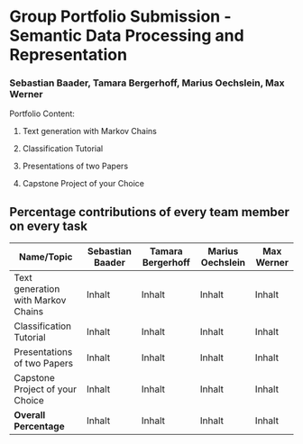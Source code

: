 # Group Portfolio Submission - Semantic Data Processing and Representation

### Sebastian Baader, Tamara Bergerhoff, Marius Oechslein, Max Werner 

Portfolio Content:

1. Text generation with Markov Chains

2. Classification Tutorial

3. Presentations of two Papers

4. Capstone Project of your Choice

## Percentage contributions of every team member on every task

Name/Topic |Sebastian Baader   | Tamara Bergerhoff | Marius Oechslein | Max Werner
---------- | ------------------| ------------------|------------------|-----------
Text generation with Markov Chains| Inhalt | Inhalt | Inhalt | Inhalt
Classification Tutorial | Inhalt | Inhalt | Inhalt | Inhalt
Presentations of two Papers | Inhalt | Inhalt | Inhalt | Inhalt
Capstone Project of your Choice | Inhalt | Inhalt | Inhalt | Inhalt
**Overall Percentage** | Inhalt | Inhalt | Inhalt | Inhalt
